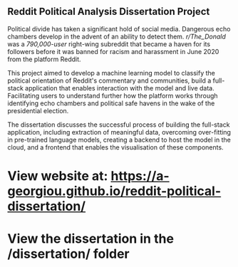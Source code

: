 
## Reddit Political Analysis Dissertation Project

Political divide has taken a significant hold of social media. Dangerous echo chambers develop
in the advent of an ability to detect them. *r/The_Donald* was a *790,000-user* right-wing
subreddit that became a haven for its followers before it was banned for racism and harassment
in June 2020 from the platform Reddit.

This project aimed to develop a machine learning model to classify the political orientation of
Reddit's commentary and communities, build a full-stack application that enables interaction
with the model and live data. Facilitating users to understand further how the platform works
through identifying echo chambers and political safe havens in the wake of the presidential
election.

The dissertation discusses the successful process of building the full-stack application,
including extraction of meaningful data, overcoming over-fitting in pre-trained language
models, creating a backend to host the model in the cloud, and a frontend that enables the
visualisation of these components.


# View website at: https://a-georgiou.github.io/reddit-political-dissertation/

# View the dissertation in the /dissertation/ folder
